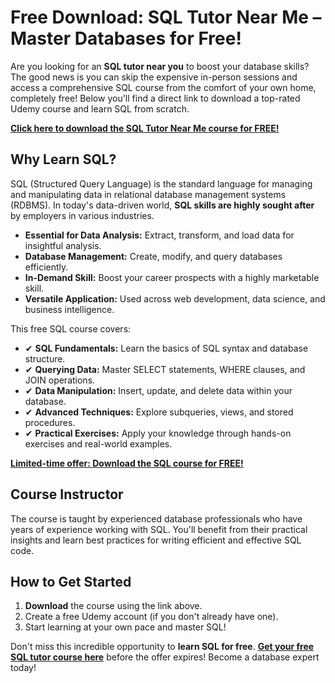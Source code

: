 # Free Download: SQL Tutor Near Me – Master Databases for Free!

Are you looking for an **SQL tutor near you** to boost your database skills? The good news is you can skip the expensive in-person sessions and access a comprehensive SQL course from the comfort of your own home, completely free! Below you'll find a direct link to download a top-rated Udemy course and learn SQL from scratch.

[**Click here to download the SQL Tutor Near Me course for FREE!**](https://udemywork.com/sql-tutor-near-me)

## Why Learn SQL?

SQL (Structured Query Language) is the standard language for managing and manipulating data in relational database management systems (RDBMS). In today's data-driven world, **SQL skills are highly sought after** by employers in various industries.

*   **Essential for Data Analysis:** Extract, transform, and load data for insightful analysis.
*   **Database Management:** Create, modify, and query databases efficiently.
*   **In-Demand Skill:** Boost your career prospects with a highly marketable skill.
*   **Versatile Application:** Used across web development, data science, and business intelligence.

This free SQL course covers:

*   ✔ **SQL Fundamentals:** Learn the basics of SQL syntax and database structure.
*   ✔ **Querying Data:** Master SELECT statements, WHERE clauses, and JOIN operations.
*   ✔ **Data Manipulation:** Insert, update, and delete data within your database.
*   ✔ **Advanced Techniques:** Explore subqueries, views, and stored procedures.
*   ✔ **Practical Exercises:** Apply your knowledge through hands-on exercises and real-world examples.

[**Limited-time offer: Download the SQL course for FREE!**](https://udemywork.com/sql-tutor-near-me)

## Course Instructor

The course is taught by experienced database professionals who have years of experience working with SQL. You'll benefit from their practical insights and learn best practices for writing efficient and effective SQL code.

## How to Get Started

1.  **Download** the course using the link above.
2.  Create a free Udemy account (if you don't already have one).
3.  Start learning at your own pace and master SQL!

Don't miss this incredible opportunity to **learn SQL for free**. [**Get your free SQL tutor course here**](https://udemywork.com/sql-tutor-near-me) before the offer expires! Become a database expert today!
